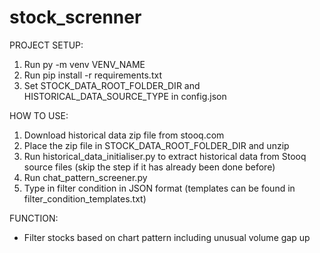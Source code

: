 # stock_screnner
PROJECT SETUP:

1. Run py -m venv VENV_NAME
2. Run pip install -r requirements.txt
3. Set STOCK_DATA_ROOT_FOLDER_DIR and HISTORICAL_DATA_SOURCE_TYPE in config.json


HOW TO USE:

1. Download historical data zip file from stooq.com
2. Place the zip file in STOCK_DATA_ROOT_FOLDER_DIR and unzip
3. Run historical_data_initialiser.py to extract historical data from Stooq source files (skip the step if it has already been done before)
4. Run chat_pattern_screener.py
5. Type in filter condition in JSON format (templates can be found in filter_condition_templates.txt)


FUNCTION:
- Filter stocks based on chart pattern including unusual volume gap up
